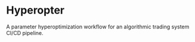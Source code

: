 # Hyperopter
A parameter hyperoptimization workflow for an algorithmic trading system CI/CD pipeline.
